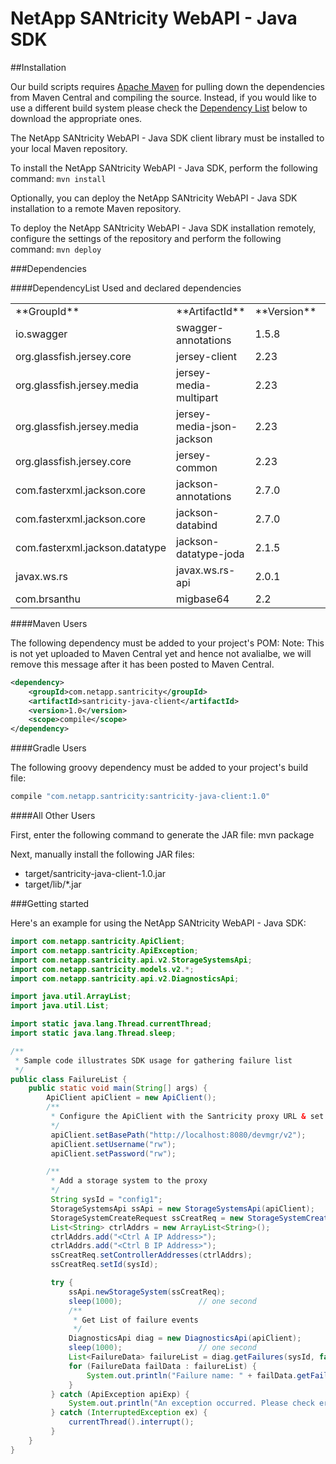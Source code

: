 
# NetApp SANtricity WebAPI - Java SDK


##Installation

Our build scripts requires [Apache Maven](https://maven.apache.org/) for pulling down the dependencies from Maven Central and compiling the source. 
Instead, if you would like to use a different build system please check the [Dependency List](####DependencyList) below to download the appropriate ones. 

The NetApp SANtricity WebAPI - Java SDK client library must be installed to your local Maven repository.

To install the NetApp SANtricity WebAPI - Java SDK, perform the following command: ``mvn install``

Optionally, you can deploy the NetApp SANtricity WebAPI - Java SDK installation to a remote Maven repository.

To deploy the NetApp SANtricity WebAPI - Java SDK installation remotely, configure the settings of the repository and perform the following command: ``mvn deploy``


###Dependencies

####DependencyList
Used and declared dependencies

<table class="bodyTable">

<tbody>

<tr class="a">

<td>**GroupId**</td>

<td>**ArtifactId**</td>

<td>**Version**</td>

<td>**Scope**</td>

<td>**Type**</td>

<td>**Optional**</td>

</tr>

<tr class="b">

<td>io.swagger</td>

<td>swagger-annotations</td>

<td>1.5.8</td>

<td>compile</td>

<td>jar</td>

<td>false</td>

</tr>

<tr class="a">

<td>org.glassfish.jersey.core</td>

<td>jersey-client</td>

<td>2.23</td>

<td>compile</td>

<td>jar</td>

<td>false</td>

</tr>

<tr class="b">

<td>org.glassfish.jersey.media</td>

<td>jersey-media-multipart</td>

<td>2.23</td>

<td>compile</td>

<td>jar</td>

<td>false</td>

</tr>

<tr class="a">

<td>org.glassfish.jersey.media</td>

<td>jersey-media-json-jackson</td>

<td>2.23</td>

<td>compile</td>

<td>jar</td>

<td>false</td>

</tr>

<tr class="b">

<td>org.glassfish.jersey.core</td>

<td>jersey-common</td>

<td>2.23</td>

<td>compile</td>

<td>jar</td>

<td>false</td>

</tr>

<tr class="a">

<td>com.fasterxml.jackson.core</td>

<td>jackson-annotations</td>

<td>2.7.0</td>

<td>compile</td>

<td>jar</td>

<td>false</td>

</tr>

<tr class="b">

<td>com.fasterxml.jackson.core</td>

<td>jackson-databind</td>

<td>2.7.0</td>

<td>compile</td>

<td>jar</td>

<td>false</td>

</tr>

<tr class="a">

<td>com.fasterxml.jackson.datatype</td>

<td>jackson-datatype-joda</td>

<td>2.1.5</td>

<td>compile</td>

<td>jar</td>

<td>false</td>

</tr>

<tr class="b">

<td>javax.ws.rs</td>

<td>javax.ws.rs-api</td>

<td>2.0.1</td>

<td>compile</td>

<td>jar</td>

<td>false</td>

</tr>

<tr class="a">

<td>com.brsanthu</td>

<td>migbase64</td>

<td>2.2</td>

<td>compile</td>

<td>jar</td>

<td>false</td>

</tr>

</tbody>

</table>



####Maven Users

The following dependency must be added to your project's POM:
Note: This is not yet uploaded to Maven Central yet and hence not avalialbe, we will remove this message after it has been posted to Maven Central. 
```xml
<dependency>
	<groupId>com.netapp.santricity</groupId>
	<artifactId>santricity-java-client</artifactId>
	<version>1.0</version>
	<scope>compile</scope>
</dependency>
```

####Gradle Users

The following groovy dependency must be added to your project's build file:

```groovy
compile "com.netapp.santricity:santricity-java-client:1.0"
```

####All Other Users

First, enter the following command to generate the JAR file:	mvn package

Next, manually install the following JAR files:

 * target/santricity-java-client-1.0.jar
 * target/lib/\*.jar


###Getting started

Here's an example for using the NetApp SANtricity WebAPI - Java SDK:

```java
import com.netapp.santricity.ApiClient;
import com.netapp.santricity.ApiException;
import com.netapp.santricity.api.v2.StorageSystemsApi;
import com.netapp.santricity.models.v2.*;
import com.netapp.santricity.api.v2.DiagnosticsApi;

import java.util.ArrayList;
import java.util.List;

import static java.lang.Thread.currentThread;
import static java.lang.Thread.sleep;

/**
 * Sample code illustrates SDK usage for gathering failure list
 */
public class FailureList {
	public static void main(String[] args) {
		ApiClient apiClient = new ApiClient();
		/**
		 * Configure the ApiClient with the Santricity proxy URL & set proper credentials
		 */
		 apiClient.setBasePath("http://localhost:8080/devmgr/v2");
		 apiClient.setUsername("rw");
		 apiClient.setPassword("rw");

		/**
		 * Add a storage system to the proxy
		 */
		 String sysId = "config1";
		 StorageSystemsApi ssApi = new StorageSystemsApi(apiClient);
		 StorageSystemCreateRequest ssCreatReq = new StorageSystemCreateRequest();
		 List<String> ctrlAddrs = new ArrayList<String>();
		 ctrlAddrs.add("<Ctrl A IP Address>");
		 ctrlAddrs.add("<Ctrl B IP Address>");
		 ssCreatReq.setControllerAddresses(ctrlAddrs);
		 ssCreatReq.setId(sysId);

		 try {
			 ssApi.newStorageSystem(ssCreatReq);
			 sleep(1000);                 // one second
			 /**
			  * Get List of failure events
			  */
			 DiagnosticsApi diag = new DiagnosticsApi(apiClient);
			 sleep(1000);                 // one second
			 List<FailureData> failureList = diag.getFailures(sysId, false);
			 for (FailureData failData : failureList) {
				 System.out.println("Failure name: " + failData.getFailureType().name());
	         }
		 } catch (ApiException apiExp) {
			 System.out.println("An exception occurred. Please check error: \n " + apiExp.getMessage());
		 } catch (InterruptedException ex) {
			 currentThread().interrupt();
	     }
	}
}
```
